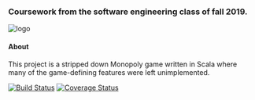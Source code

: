 ### Coursework from the software engineering class of fall 2019.

![logo](https://upload.wikimedia.org/wikipedia/en/f/f9/Monopoly_pack_logo.png "Monopoly Logo")

#### About

This project is a stripped down Monopoly game written in Scala where many of the game-defining features were left unimplemented.

[![Build Status](https://travis-ci.org/Alexander-Robert-Keller/MonopolyGame.svg?branch=master)](https://travis-ci.org/Alexander-Robert-Keller/MonopolyGame)
[![Coverage Status](https://coveralls.io/repos/github/Alexander-Robert-Keller/MonopolyGame/badge.svg)](https://coveralls.io/github/Alexander-Robert-Keller/MonopolyGame)